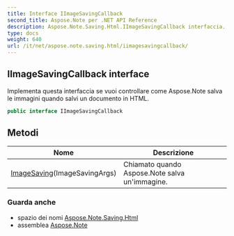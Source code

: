 ```yaml
---
title: Interface IImageSavingCallback
second_title: Aspose.Note per .NET API Reference
description: Aspose.Note.Saving.Html.IImageSavingCallback interfaccia. Implementa questa interfaccia se vuoi controllare come Aspose.Note salva le immagini quando salvi un documento in HTML.
type: docs
weight: 640
url: /it/net/aspose.note.saving.html/iimagesavingcallback/
---
```

## IImageSavingCallback interface

Implementa questa interfaccia se vuoi controllare come Aspose.Note salva le immagini quando salvi un documento in HTML.

```csharp
public interface IImageSavingCallback
```

## Metodi

| Nome | Descrizione |
| --- | --- |
| [ImageSaving](../../aspose.note.saving.html/iimagesavingcallback/imagesaving/)(ImageSavingArgs) | Chiamato quando Aspose.Note salva un'immagine. |

### Guarda anche

* spazio dei nomi [Aspose.Note.Saving.Html](../../aspose.note.saving.html/)
* assemblea [Aspose.Note](../../)


